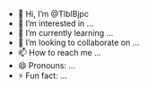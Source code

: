 - 👋 Hi, I’m @TlbIBjpc
- 👀 I’m interested in ...
- 🌱 I’m currently learning ...
- 💞️ I’m looking to collaborate on ...
- 📫 How to reach me ...
- 😄 Pronouns: ...
- ⚡ Fun fact: ...

<!---
TlbIBjpc/TlbIBjpc is a ✨ special ✨ repository because its `README.md` (this file) appears on your GitHub profile.
You can click the Preview link to take a look at your changes.
--->
